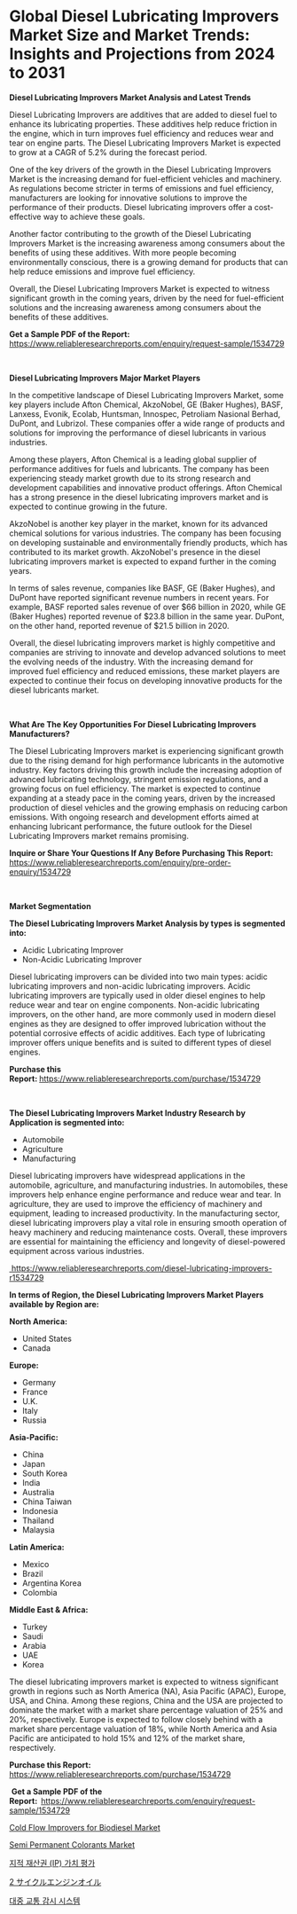 <p><h1>Global Diesel Lubricating Improvers Market Size and Market Trends: Insights and Projections from 2024 to 2031</h1></p><p><strong>Diesel Lubricating Improvers Market Analysis and Latest Trends</strong></p>
<p><p>Diesel Lubricating Improvers are additives that are added to diesel fuel to enhance its lubricating properties. These additives help reduce friction in the engine, which in turn improves fuel efficiency and reduces wear and tear on engine parts. The Diesel Lubricating Improvers Market is expected to grow at a CAGR of 5.2% during the forecast period.</p><p>One of the key drivers of the growth in the Diesel Lubricating Improvers Market is the increasing demand for fuel-efficient vehicles and machinery. As regulations become stricter in terms of emissions and fuel efficiency, manufacturers are looking for innovative solutions to improve the performance of their products. Diesel lubricating improvers offer a cost-effective way to achieve these goals.</p><p>Another factor contributing to the growth of the Diesel Lubricating Improvers Market is the increasing awareness among consumers about the benefits of using these additives. With more people becoming environmentally conscious, there is a growing demand for products that can help reduce emissions and improve fuel efficiency.</p><p>Overall, the Diesel Lubricating Improvers Market is expected to witness significant growth in the coming years, driven by the need for fuel-efficient solutions and the increasing awareness among consumers about the benefits of these additives.</p></p>
<p><strong>Get a Sample PDF of the Report:&nbsp;</strong> <a href="https://www.reliableresearchreports.com/enquiry/request-sample/1534729">https://www.reliableresearchreports.com/enquiry/request-sample/1534729</a></p>
<p>&nbsp;</p>
<p><strong>Diesel Lubricating Improvers Major Market Players</strong></p>
<p><p>In the competitive landscape of Diesel Lubricating Improvers Market, some key players include Afton Chemical, AkzoNobel, GE (Baker Hughes), BASF, Lanxess, Evonik, Ecolab, Huntsman, Innospec, Petroliam Nasional Berhad, DuPont, and Lubrizol. These companies offer a wide range of products and solutions for improving the performance of diesel lubricants in various industries.</p><p>Among these players, Afton Chemical is a leading global supplier of performance additives for fuels and lubricants. The company has been experiencing steady market growth due to its strong research and development capabilities and innovative product offerings. Afton Chemical has a strong presence in the diesel lubricating improvers market and is expected to continue growing in the future.</p><p>AkzoNobel is another key player in the market, known for its advanced chemical solutions for various industries. The company has been focusing on developing sustainable and environmentally friendly products, which has contributed to its market growth. AkzoNobel's presence in the diesel lubricating improvers market is expected to expand further in the coming years.</p><p>In terms of sales revenue, companies like BASF, GE (Baker Hughes), and DuPont have reported significant revenue numbers in recent years. For example, BASF reported sales revenue of over $66 billion in 2020, while GE (Baker Hughes) reported revenue of $23.8 billion in the same year. DuPont, on the other hand, reported revenue of $21.5 billion in 2020.</p><p>Overall, the diesel lubricating improvers market is highly competitive and companies are striving to innovate and develop advanced solutions to meet the evolving needs of the industry. With the increasing demand for improved fuel efficiency and reduced emissions, these market players are expected to continue their focus on developing innovative products for the diesel lubricants market.</p></p>
<p>&nbsp;</p>
<p><strong>What Are The Key Opportunities For Diesel Lubricating Improvers Manufacturers?</strong></p>
<p><p>The Diesel Lubricating Improvers market is experiencing significant growth due to the rising demand for high performance lubricants in the automotive industry. Key factors driving this growth include the increasing adoption of advanced lubricating technology, stringent emission regulations, and a growing focus on fuel efficiency. The market is expected to continue expanding at a steady pace in the coming years, driven by the increased production of diesel vehicles and the growing emphasis on reducing carbon emissions. With ongoing research and development efforts aimed at enhancing lubricant performance, the future outlook for the Diesel Lubricating Improvers market remains promising.</p></p>
<p><strong>Inquire or Share Your Questions If Any Before Purchasing This Report:</strong> <a href="https://www.reliableresearchreports.com/enquiry/pre-order-enquiry/1534729">https://www.reliableresearchreports.com/enquiry/pre-order-enquiry/1534729</a></p>
<p>&nbsp;</p>
<p><strong>Market Segmentation</strong></p>
<p><strong>The Diesel Lubricating Improvers Market Analysis by types is segmented into:</strong></p>
<p><ul><li>Acidic Lubricating Improver</li><li>Non-Acidic Lubricating Improver</li></ul></p>
<p><p>Diesel lubricating improvers can be divided into two main types: acidic lubricating improvers and non-acidic lubricating improvers. Acidic lubricating improvers are typically used in older diesel engines to help reduce wear and tear on engine components. Non-acidic lubricating improvers, on the other hand, are more commonly used in modern diesel engines as they are designed to offer improved lubrication without the potential corrosive effects of acidic additives. Each type of lubricating improver offers unique benefits and is suited to different types of diesel engines.</p></p>
<p><strong>Purchase this Report:&nbsp;</strong><a href="https://www.reliableresearchreports.com/purchase/1534729">https://www.reliableresearchreports.com/purchase/1534729</a></p>
<p>&nbsp;</p>
<p><strong>The Diesel Lubricating Improvers Market Industry Research by Application is segmented into:</strong></p>
<p><ul><li>Automobile</li><li>Agriculture</li><li>Manufacturing</li></ul></p>
<p><p>Diesel lubricating improvers have widespread applications in the automobile, agriculture, and manufacturing industries. In automobiles, these improvers help enhance engine performance and reduce wear and tear. In agriculture, they are used to improve the efficiency of machinery and equipment, leading to increased productivity. In the manufacturing sector, diesel lubricating improvers play a vital role in ensuring smooth operation of heavy machinery and reducing maintenance costs. Overall, these improvers are essential for maintaining the efficiency and longevity of diesel-powered equipment across various industries.</p></p>
<p><a href="https://www.reliableresearchreports.com/diesel-lubricating-improvers-r1534729">&nbsp;https://www.reliableresearchreports.com/diesel-lubricating-improvers-r1534729</a></p>
<p><strong>In terms of Region, the Diesel Lubricating Improvers Market Players available by Region are:</strong></p>
<p>
    <p> <strong> North America: </strong>
        <ul>
            <li>United States</li>
            <li>Canada</li>
        </ul>
        </p> 
    <p> <strong> Europe: </strong>
        <ul>
            <li>Germany</li>
            <li>France</li>
            <li>U.K.</li>
            <li>Italy</li>
            <li>Russia</li>
        </ul>
        </p> 
    <p> <strong> Asia-Pacific: </strong>
        <ul>
            <li>China</li>
            <li>Japan</li>
            <li>South Korea</li>
            <li>India</li>
            <li>Australia</li>
            <li>China Taiwan</li>
            <li>Indonesia</li>
            <li>Thailand</li>
            <li>Malaysia</li>
        </ul>
        </p> 
    <p> <strong> Latin America: </strong>
        <ul>
            <li>Mexico</li>
            <li>Brazil</li>
            <li>Argentina Korea</li>
            <li>Colombia</li>
        </ul>
        </p> 
    <p> <strong> Middle East & Africa: </strong>
        <ul>
            <li>Turkey</li>
            <li>Saudi</li>
            <li>Arabia</li>
            <li>UAE</li>
            <li>Korea</li>
        </ul>
    </p>
    </p>
<p><p>The diesel lubricating improvers market is expected to witness significant growth in regions such as North America (NA), Asia Pacific (APAC), Europe, USA, and China. Among these regions, China and the USA are projected to dominate the market with a market share percentage valuation of 25% and 20%, respectively. Europe is expected to follow closely behind with a market share percentage valuation of 18%, while North America and Asia Pacific are anticipated to hold 15% and 12% of the market share, respectively.</p></p>
<p><strong>Purchase this Report: </strong><a href="https://www.reliableresearchreports.com/purchase/1534729">https://www.reliableresearchreports.com/purchase/1534729</a></p>
<p>&nbsp;<strong>Get a Sample PDF of the Report:&nbsp;&nbsp;</strong><a href="https://www.reliableresearchreports.com/enquiry/request-sample/1534729">https://www.reliableresearchreports.com/enquiry/request-sample/1534729</a></p>
<p><strong></strong></p>
<p><p><a href="https://github.com/sajonf007/Market-Research-Report-List-1/blob/main/cold-flow-improvers-for-biodiesel-market.md">Cold Flow Improvers for Biodiesel Market</a></p><p><a href="https://github.com/ernidarwin455/Market-Research-Report-List-1/blob/main/semi-permanent-colorants-market.md">Semi Permanent Colorants Market</a></p><p><a href="https://github.com/amuji413411/Market-Research-Report-List-1/blob/main/7256955142348.md">지적 재산권 (IP) 가치 평가</a></p><p><a href="https://github.com/laurenreichert/Market-Research-Report-List-2/blob/main/8173971136828.md">2 サイクルエンジンオイル</a></p><p><a href="https://github.com/risastia4/Market-Research-Report-List-1/blob/main/7501795142349.md">대중 교통 감시 시스템</a></p></p>